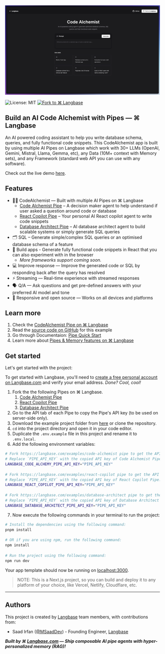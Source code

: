 ![CodeAlchemist by ⌘ Langbase][cover]

![License: MIT][mit] [![Fork to ⌘ Langbase][fork]][codealchemist]

## Build an AI Code Alchemist with Pipes — ⌘ Langbase

An AI powered coding assistant to help you write database schema, queries, and fully functional code snippets. This CodeAlchemist app is built by using multiple AI Pipes on Langbase which work with 30+ LLMs (OpenAI, Gemini, Mistral, Llama, Gemma, etc), any Data (10M+ context with Memory sets), and any Framework (standard web API you can use with any software).

Check out the live demo [here][demo].

## Features

- 👨‍💻 CodeAlchemist — Built with multiple AI Pipes on ⌘ Langbase
  - [Code Alchemist Pipe][codealchemist] – A decision maker agent to help understand if user asked a question around code or database
  - [React Copilot Pipe][reactcopilot] – Your personal AI React copilot agent to write code snippets
  - [Database Architect Pipe][databasearchitect] – AI database architect agent to build scalable systems or simply generate SQL queries
- 🗂️ SQL – Generate simple/complex SQL queries or an optimised database schema of a feature
- 🚀 Build apps - Generate fully functional code snippets in React that you can also experiment with in the browser
  - *More frameworks support coming soon.*
- 💻 Improve response — Improve the generated code or SQL by responding back after the query has resolved
- ⚡️ Streaming — Real-time experience with streamed responses
- 🗣️ Q/A — Ask questions and get pre-defined answers with your preferred AI model and tone
- 🔋 Responsive and open source — Works on all devices and platforms

## Learn more

1. Check the [CodeAlchemist Pipe on ⌘ Langbase][codealchemist]
2. Read the [source code on GitHub][gh] for this example
3. Go through Documentaion: [Pipe Quick Start][qs]
4. Learn more about [Pipes & Memory features on ⌘ Langbase][docs]

## Get started

Let's get started with the project:

To get started with Langbase, you'll need to [create a free personal account on Langbase.com][signup] and verify your email address. _Done? Cool, cool!_

1. Fork the the following Pipes on ⌘ Langbase.
   1. [Code Alchemist Pipe][codealchemist]
   2. [React Copilot Pipe][reactcopilot]
   3. [Database Architect Pipe][databasearchitect]
2. Go to the API tab of each Pipe to copy the Pipe's API key (to be used on server-side only).
3. Download the example project folder from [here][download] or clone the repository.
4. `cd` into the project directory and open it in your code editor.
5. Duplicate the `.env.example` file in this project and rename it to `.env.local`.
6. Add the following environment variables:

```sh
# Fork https://langbase.com/examples/code-alchemist pipe to get the API key
# Replace `PIPE_API_KEY` with the copied API key of Code Alchemist Pipe.
LANGBASE_CODE_ALCHEMY_PIPE_API_KEY="PIPE_API_KEY"

# Fork https://langbase.com/examples/react-copilot pipe to get the API key
# Replace `PIPE_API_KEY` with the copied API key of React Copilot Pipe.
LANGBASE_REACT_COPILOT_PIPE_API_KEY="PIPE_API_KEY"

# Fork https://langbase.com/examples/database-architect pipe to get the API key
# Replace `PIPE_API_KEY` with the copied API key of Database Architect Pipe.
LANGBASE_DATABASE_ARCHITECT_PIPE_API_KEY="PIPE_API_KEY"
```

7. Now execute the following commands in your terminal to run the project:

```sh
# Install the dependencies using the following command:
pnpm install

# OR if you are using npm, run the following command:
npm install

# Run the project using the following command:
npm run dev
```

Your app template should now be running on [localhost:3000][local].

> NOTE:
> This is a Next.js project, so you can build and deploy it to any platform of your choice, like Vercel, Netlify, Cloudflare, etc.

---

## Authors

This project is created by [Langbase][lb] team members, with contributions from:

- Saad Irfan ([@MSaadDev][xsi]) - Founding Engineer, [Langbase][lb]

**_Built by ⌘ [Langbase.com][lb] — Ship composable AI pipe agents with hyper-personalized memory (RAG)!_**


[demo]: https://code-alchemist.langbase.dev
[lb]: https://langbase.com
[codealchemist]: https://langbase.com/examples/code-alchemist
[reactcopilot]: https://langbase.com/examples/react-copilot
[databasearchitect]: https://langbase.com/examples/database-architect
[gh]: https://github.com/LangbaseInc/langbase-examples/tree/main/examples/code-alchemist
[cover]:https://raw.githubusercontent.com/LangbaseInc/docs-images/main/examples/code-alchemist/demo.jpg
[download]:https://download-directory.github.io/?url=https://github.com/LangbaseInc/langbase-examples/tree/main/examples/code-alchemist
[signup]: https://langbase.fyi/io
[qs]:https://langbase.com/docs/pipe/quickstart
[docs]:https://langbase.com/docs
[xsi]:https://x.com/MSaaddev
[local]:http://localhost:3000
[mit]: https://img.shields.io/badge/license-MIT-blue.svg?style=for-the-badge&color=%23000000
[fork]: https://img.shields.io/badge/FORK%20ON-%E2%8C%98%20Langbase-000000.svg?style=for-the-badge&logo=%E2%8C%98%20Langbase&logoColor=000000
